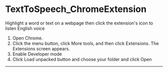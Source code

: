 # TextToSpeech_ChromeExtension
Highlight a word or text on a webpage then click the extension's icon to listen English voice
1. Open Chrome.
2. Click the menu button, click More tools, and then click Extensions. The Extensions screen appears.
3. Enable Developer mode
4. Click Load unpacked button and choose your folder and click Open
----------
